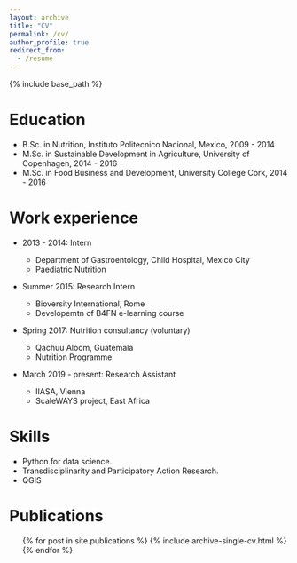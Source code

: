 ```yaml
---
layout: archive
title: "CV"
permalink: /cv/
author_profile: true
redirect_from:
  - /resume
---
```


{% include base_path %}

Education
======
* B.Sc. in Nutrition, Instituto Politecnico Nacional, Mexico, 2009 - 2014
* M.Sc. in Sustainable Development in Agriculture, University of Copenhagen, 2014 - 2016
* M.Sc. in Food Business and Development, University College Cork, 2014 - 2016

Work experience
======
* 2013 - 2014: Intern
  * Department of Gastroentology, Child Hospital, Mexico City
  * Paediatric Nutrition
  
* Summer 2015: Research Intern
  * Bioversity International, Rome
  * Developemtn of B4FN e-learning course
  
* Spring 2017: Nutrition consultancy (voluntary)
  * Qachuu Aloom, Guatemala
  * Nutrition Programme

* March 2019 - present: Research Assistant
  * IIASA, Vienna
  * ScaleWAYS project, East Africa
  
Skills
======
* Python for data science.
* Transdisciplinarity and Participatory Action Research.
* QGIS

Publications
======
  <ul>{% for post in site.publications %}
    {% include archive-single-cv.html %}
  {% endfor %}</ul>
  
